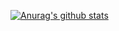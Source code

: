 [![Anurag's github stats](https://github-readme-stats.vercel.app/api?username=yyleon&theme=tokyonight)](https://github.com/yyleon/github-readme-stats)
